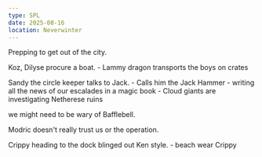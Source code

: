 ```yaml
---
type: SPL
date: 2025-08-16
location: Neverwinter
---
```


Prepping to get out of the city. 

Koz, Dilyse procure a boat. 
	- Lammy dragon transports the boys on crates


Sandy the circle keeper talks to Jack.
	- Calls him the Jack Hammer
	- writing all the news of our escalades in a magic book
	- Cloud giants are investigating Netherese ruins

we might need to be wary of Bafflebell. 

Modric doesn't really trust us or the operation. 

Crippy heading to the dock blinged out Ken style.
	- beach wear Crippy


